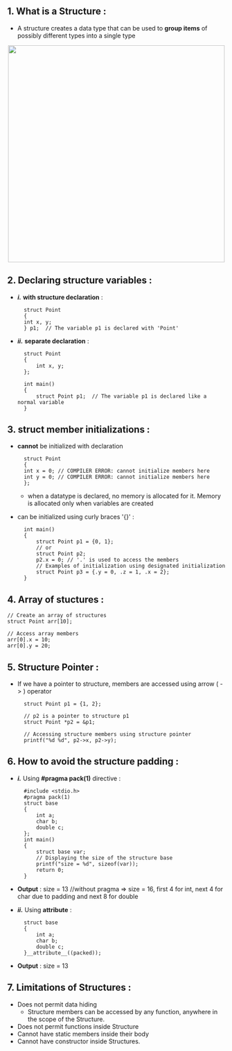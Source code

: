## 1. What is a Structure : 
- A structure creates a data type that can be used to **group items** of possibly different types into a single type

<p align="center"><img src ="https://www.geeksforgeeks.org/wp-content/uploads/Structure-In-C.png" width="500"></img></p>

## 2. Declaring structure variables : 
- ***i.*** **with structure declaration** : 

        struct Point
        {
        int x, y;
        } p1;  // The variable p1 is declared with 'Point'

- ***ii.*** **separate declaration** :

        struct Point
        {
            int x, y;
        }; 
        
        int main()
        {
            struct Point p1;  // The variable p1 is declared like a normal variable
        }

## 3. struct member initializations : 
- **cannot** be initialized with declaration

        struct Point
        {
        int x = 0; // COMPILER ERROR: cannot initialize members here
        int y = 0; // COMPILER ERROR: cannot initialize members here
        };

    - when a datatype is declared, no memory is allocated for it. Memory is allocated only when variables are created
- can be initialized using curly braces '{}' : 

        int main()
        {
            struct Point p1 = {0, 1};
            // or
            struct Point p2;
            p2.x = 0; // '.' is used to access the members
            // Examples of initialization using designated initialization
            struct Point p3 = {.y = 0, .z = 1, .x = 2};
        }

## 4. Array of stuctures :

    // Create an array of structures
    struct Point arr[10];
    
    // Access array members
    arr[0].x = 10;
    arr[0].y = 20;

## 5. Structure Pointer :
- If we have a pointer to structure, members are accessed using arrow ( -> ) operator

        struct Point p1 = {1, 2};
        
        // p2 is a pointer to structure p1
        struct Point *p2 = &p1;
        
        // Accessing structure members using structure pointer
        printf("%d %d", p2->x, p2->y);

## 6. How to avoid the structure padding : 
- ***i.*** Using **#pragma pack(1)** directive :

        #include <stdio.h>  
        #pragma pack(1)  
        struct base  
        {  
            int a;  
            char b;  
            double c;  
        };  
        int main()  
        {  
            struct base var;
            // Displaying the size of the structure base  
            printf("size = %d", sizeof(var));  
            return 0;  
        }  
- **Output** : size = 13 //without pragma => size = 16, first 4 for int, next 4 for char due to padding and next 8 for double

- ***ii.*** Using **attribute** :

        struct base  
        {  
            int a;  
            char b;  
            double c;  
        }__attribute__((packed));
- **Output** : size = 13 

## 7. Limitations of Structures :
- Does not permit data hiding
    - Structure members can be accessed by any function, anywhere in the scope of the Structure.
- Does not permit functions inside Structure
- Cannot have static members inside their body
- Cannot have constructor inside Structures.
